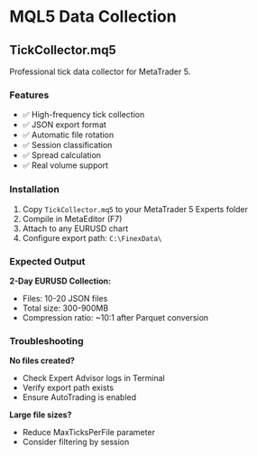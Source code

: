 # MQL5 Data Collection

## TickCollector.mq5

Professional tick data collector for MetaTrader 5.

### Features
- ✅ High-frequency tick collection
- ✅ JSON export format
- ✅ Automatic file rotation
- ✅ Session classification
- ✅ Spread calculation
- ✅ Real volume support

### Installation

1. Copy `TickCollector.mq5` to your MetaTrader 5 Experts folder
2. Compile in MetaEditor (F7)
3. Attach to any EURUSD chart
4. Configure export path: `C:\FinexData\`

### Expected Output

**2-Day EURUSD Collection:**
- Files: 10-20 JSON files
- Total size: 300-900MB
- Compression ratio: ~10:1 after Parquet conversion

### Troubleshooting

**No files created?**
- Check Expert Advisor logs in Terminal
- Verify export path exists
- Ensure AutoTrading is enabled

**Large file sizes?**
- Reduce MaxTicksPerFile parameter
- Consider filtering by session